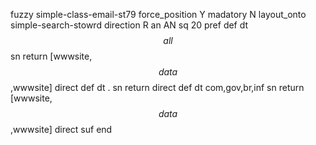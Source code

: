 fuzzy simple-class-email-st79
   force_position Y
   madatory N
   layout_onto simple-search-stowrd
   direction R
   an AN
   sq 20
   pref 
   def 
    dt $$all$$
    sn 
    return [wwwsite,$$data$$,wwwsite]
    direct 
   def 
    dt .
    sn 
    return 
    direct 
   def 
    dt com,gov,br,inf
    sn 
    return [wwwsite,$$data$$,wwwsite]
    direct 
   suf 
end
